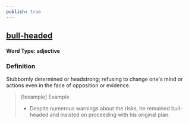 ```yaml
---
publish: true
---
```


## [bull-headed](https://dictionary.cambridge.org/dictionary/english/bull-headed)

#### Word Type: adjective
### Definition
Stubbornly determined or headstrong; refusing to change one's mind or actions even in the face of opposition or evidence.

>[!example] Example
> - Despite numerous warnings about the risks, he remained bull-headed and insisted on proceeding with his original plan.
